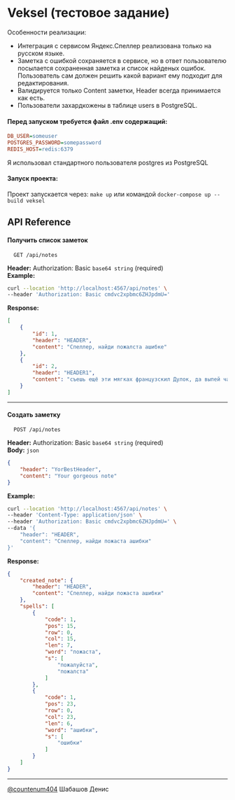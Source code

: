 # Veksel (тестовое задание)

Особенности реализации:   
- Интеграция с сервисом Яндекс.Спеллер реализована только на русском языке.
- Заметка с ошибкой сохраняется в сервисе, но в ответ пользователю посылается сохраненная заметка и список найденых ошибок. Пользователь сам должен решить какой вариант ему подходит для редактирования.
- Валидируется только Content заметки, Header всегда принимается как есть.
- Пользователи захардкожены в таблице users в PostgreSQL.

#### Перед запуском требуется файл .env содержащий:
```cfg
DB_USER=someuser
POSTGRES_PASSWORD=somepassword
REDIS_HOST=redis:6379
```
Я использовал стандартного пользователя postgres из PostgreSQL

#### Запуск проекта:   
Проект запускается через: `make up` или командой `docker-compose up --build veksel`


## API Reference

#### Получить список заметок

```http
  GET /api/notes
```
**Header:** Authorization: Basic `base64 string` (required)   
**Example:**
```bash
curl --location 'http://localhost:4567/api/notes' \
--header 'Authorization: Basic cmdvc2xpbmc6ZHJpdmU='
```
**Response:**
```json
[
    {
        "id": 1,
        "header": "HEADER",
        "content": "Спеллер, найди пожалста ашибке"
    },
    {
        "id": 2,
        "header": "HEADER1",
        "content": "съешь ещё эти мягках французскил Дулок, да выпей чаю"
    }
]
```
---

#### Создать заметку

```http
  POST /api/notes
```
**Header:** Authorization: Basic `base64 string` (required)  
**Body:** `json`
```json
{
    "header": "YorBestHeader",
    "content": "Your gorgeous note"
}
```

**Example:**
```bash
curl --location 'http://localhost:4567/api/notes' \
--header 'Content-Type: application/json' \
--header 'Authorization: Basic cmdvc2xpbmc6ZHJpdmU=' \
--data '{
    "header": "HEADER",
    "content": "Спеллер, найди пожаста ашибки"
}'
```

**Response:**
```json
{
    "created_note": {
        "header": "HEADER",
        "content": "Спеллер, найди пожаста ашибки"
    },
    "spells": [
        {
            "code": 1,
            "pos": 15,
            "row": 0,
            "col": 15,
            "len": 7,
            "word": "пожаста",
            "s": [
                "пожалуйста",
                "пожалста"
            ]
        },
        {
            "code": 1,
            "pos": 23,
            "row": 0,
            "col": 23,
            "len": 6,
            "word": "ашибки",
            "s": [
                "ошибки"
            ]
        }
    ]
}
```

---

[@сountenum404](https://www.github.com/сountenum404) Шабашов Денис
